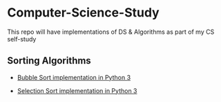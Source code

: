 # Computer-Science-Study
This repo will have implementations of DS &amp; Algorithms as part of my CS self-study

## Sorting Algorithms

 - [Bubble Sort implementation in Python 3](https://github.com/ttlgeek/Computer-Science-Study/blob/master/Bubble%20Sort.py)
   
 - [Selection Sort implementation in Python 3](https://github.com/ttlgeek/Computer-Science-Study/blob/master/Sorting%20Algorithms/Selection%20Sort.py)
